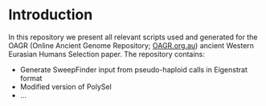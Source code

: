 # Introduction 
In this repository we present all relevant scripts used and generated for the OAGR (Online Ancient Genome Repository; [OAGR.org.au](OAGR.org.au)) ancient Western Eurasian Humans Selection paper. The repository contains:

- Generate SweepFinder input from pseudo-haploid calls in Eigenstrat format
- Modified version of PolySel
- ...
